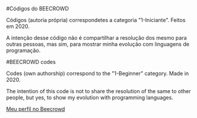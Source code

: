 #Códigos do BEECROWD

<p>Códigos (autoria própria) correspondetes a categoria "1-Iniciante".
Feitos em 2020.</p>

<p>A intenção desse código não é compartilhar a resolução dos mesmo para outras pessoas,
mas sim, para mostrar minha evolução com linguagens de programação.</p>

#BEECROWD codes

<p>Codes (own authorship) correspond to the "1-Beginner" category.
Made in 2020.</p>

<p>
The intention of this code is not to share the resolution of the same to other people,
but yes, to show my evolution with programming languages.</p>

<a href="https://www.beecrowd.com.br/judge/pt/profile/565777">Meu perfil no Beecrowd</a>
